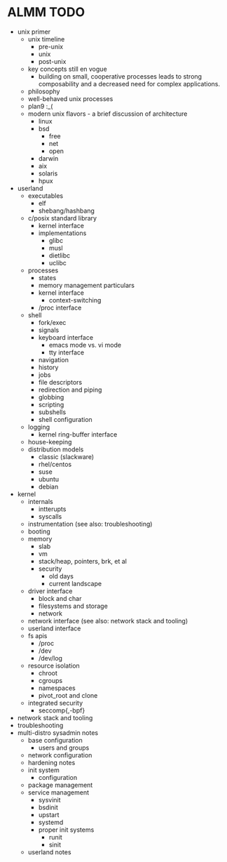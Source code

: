 # ALMM TODO

* unix primer
  * unix timeline
    * pre-unix
    * unix
    * post-unix
  * key concepts still en vogue
    * building on small, cooperative processes leads to strong composability and a decreased need for complex applications.
  * philosophy
  * well-behaved unix processes
  * plan9  :_(
  * modern unix flavors - a brief discussion of architecture
    * linux
    * bsd
      * free
      * net
      * open
    * darwin
    * aix
    * solaris
    * hpux
* userland
  * executables
    * elf
    * shebang/hashbang
  * c/posix standard library
    * kernel interface
    * implementations
      * glibc
      * musl
      * dietlibc
      * uclibc
  * processes
    * states
    * memory management particulars
    * kernel interface
      * context-switching
    * /proc interface
  * shell
    * fork/exec
    * signals
    * keyboard interface
      * emacs mode vs. vi mode
      * tty interface
    * navigation
    * history
    * jobs
    * file descriptors
    * redirection and piping
    * globbing
    * scripting
    * subshells
    * shell configuration
  * logging
    * kernel ring-buffer interface
  * house-keeping
  * distribution models
    * classic (slackware)
    * rhel/centos
    * suse
    * ubuntu
    * debian
* kernel
  * internals
    * intterupts
    * syscalls
  * instrumentation (see also: troubleshooting)
  * booting
  * memory
    * slab
    * vm
    * stack/heap, pointers, brk, et al
    * security
      * old days
      * current landscape
  * driver interface
    * block and char
    * filesystems and storage
    * network
  * network interface (see also: network stack and tooling)
  * userland interface
  * fs apis
    * /proc
    * /dev
    * /dev/log
  * resource isolation
    * chroot
    * cgroups
    * namespaces
    * pivot_root and clone
  * integrated security
    * seccomp{,-bpf}
* network stack and tooling
* troubleshooting
* multi-distro sysadmin notes
  * base configuration
    * users and groups
  * network configuration
  * hardening notes
  * init system
    * configuration
  * package management
  * service management
    * sysvinit
    * bsdinit
    * upstart
    * systemd
    * proper init systems
      * runit
      * sinit
  * userland notes
